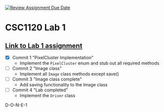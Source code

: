 [![Review Assignment Due Date](https://classroom.github.com/assets/deadline-readme-button-22041afd0340ce965d47ae6ef1cefeee28c7c493a6346c4f15d667ab976d596c.svg)](https://classroom.github.com/a/IoCjhiUv)
# CSC1120 Lab 1

## [Link to Lab 1 assignment](https://csse.msoe.us/csc1120/lab1)

* [x] Commit 1 "PixelCluster Implementation"
    - Implement the `PixelCluster` enum and stub out all required methods
* [ ] Commit 2 "Image class"
    - Implement all `Image` class methods except save()
* [ ] Commit 3 "Image class complete"
    - Add saving functionality to the Image class
* [ ] Commit 4 "Lab completed"
    - Implement the `Driver` class
      
D-O-N-E-1
